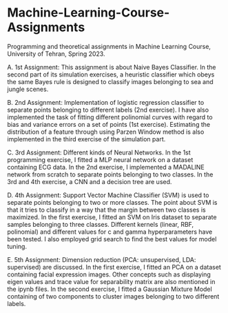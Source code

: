 # Machine-Learning-Course-Assignments
Programming and theoretical assignments in Machine Learning Course, University of Tehran, Spring 2023. 

A. 1st Assignment: This assignment is about Naive Bayes Classifier. In the second part of its simulation exercises, a heuristic classifier which obeys the same Bayes rule is designed to classify images belonging to sea and jungle scenes.

B. 2nd Assignment: Implementation of logistic regression classifier to separate points belonging to different labels (2nd exercise). I have also implemented the task of fitting different polinomial curves with regard to bias and variance errors on a set of points (1st exercise).
Estimating the distribution of a feature through using Parzen Window method is also implemented in the third exercise of the simulation part.

C. 3rd Assignment: Different kinds of Neural Networks. In the 1st programming exercise, I fitted a MLP neural network on a dataset containing ECG data. In the 2nd exercise, I implemented a MADALINE network from scratch to separate points belonging to two classes. In the 3rd and 4th exercise, a CNN and a decision tree are used.

D. 4th Assignment: Support Vector Machine Classifier (SVM) is used to separate points belonging to two or more classes. The point about SVM is that it tries to classify in a way that the margin between two classes is maximized. In the first exercise, I fitted an SVM on Iris dataset to separate samples belonging to three classes. Different kernels (linear, RBF, polinomial) and different values for c and gamma hyperparameters have been tested. I also employed grid search to find the best values for model tuning.

E. 5th Assignment: Dimension reduction (PCA: unsupervised, LDA: supervised) are discussed. In the first exercise, I fitted an PCA on a dataset containing facial expression images. Other concepts such as displaying eigen values and trace value for separability matrix are also mentioned in the ipynb files. In the second exercise, I fitted a Gaussian Mixture Model containing of two components to cluster images belonging to two different labels.
